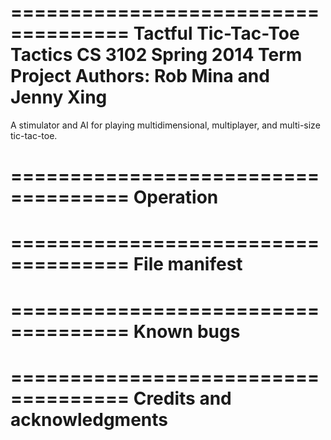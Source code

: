 ====================================
Tactful Tic-Tac-Toe Tactics
CS 3102 Spring 2014 Term Project
Authors: Rob Mina and Jenny Xing
====================================

A stimulator and AI for playing multidimensional, multiplayer, and multi-size tic-tac-toe.

====================================
Operation
====================================

====================================
File manifest
====================================

====================================
Known bugs
====================================

====================================
Credits and acknowledgments
====================================
